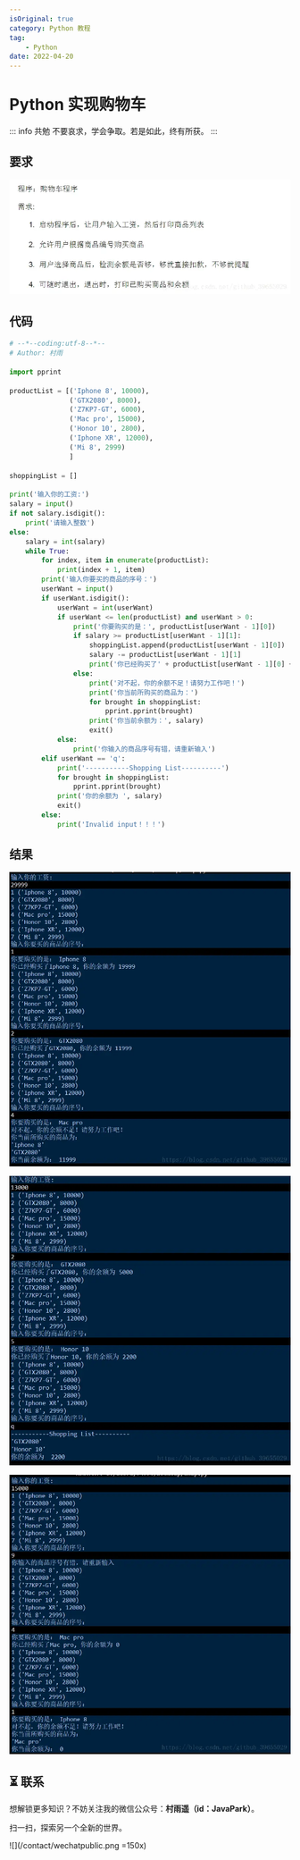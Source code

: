 ```yaml
---
isOriginal: true
category: Python 教程
tag:
    - Python
date: 2022-04-20
---
```


# Python 实现购物车

::: info 共勉
不要哀求，学会争取。若是如此，终有所获。
:::

## 要求
![](assets/35-20230927212503189.webp)

## 代码

```python
# --*--coding:utf-8--*--
# Author: 村雨

import pprint

productList = [('Iphone 8', 10000),
               ('GTX2080', 8000),
               ('Z7KP7-GT', 6000),
               ('Mac pro', 15000),
               ('Honor 10', 2800),
               ('Iphone XR', 12000),
               ('Mi 8', 2999)
               ]

shoppingList = []

print('输入你的工资:')
salary = input()
if not salary.isdigit():
    print('请输入整数')
else:
    salary = int(salary)
    while True:
        for index, item in enumerate(productList):
            print(index + 1, item)
        print('输入你要买的商品的序号：')
        userWant = input()
        if userWant.isdigit():
            userWant = int(userWant)
            if userWant <= len(productList) and userWant > 0:
                print('你要购买的是：', productList[userWant - 1][0])
                if salary >= productList[userWant - 1][1]:
                    shoppingList.append(productList[userWant - 1][0])
                    salary -= productList[userWant - 1][1]
                    print('你已经购买了' + productList[userWant - 1][0] + ', 你的余额为 ' + str(salary))
                else:
                    print('对不起，你的余额不足！请努力工作吧！')
                    print('你当前所购买的商品为：')
                    for brought in shoppingList:
                        pprint.pprint(brought)
                    print('你当前余额为：', salary)
                    exit()
            else:
                print('你输入的商品序号有错，请重新输入')
        elif userWant == 'q':
            print('-----------Shopping List----------')
            for brought in shoppingList:
                pprint.pprint(brought)
            print('你的余额为 ', salary)
            exit()
        else:
            print('Invalid input！！！')
```

## 结果
![](assets/35-20230927212503160.webp)

![](assets/35-20230927212503159-5821103.webp)

![](assets/35-20230927212503159.webp)

## ⏳ 联系

想解锁更多知识？不妨关注我的微信公众号：**村雨遥（id：JavaPark）**。

扫一扫，探索另一个全新的世界。

![](/contact/wechatpublic.png =150x)

<Share colorful />